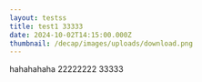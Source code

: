 ```yaml
---
layout: testss
title: test1 33333
date: 2024-10-02T14:15:00.000Z
thumbnail: /decap/images/uploads/download.png
---
```

hahahahaha
22222222
33333
